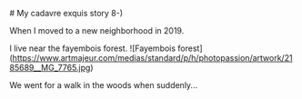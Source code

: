 # My cadavre exquis story 8-)

When I moved to a new neighborhood in 2019.

I live near the fayembois forest.
![Fayembois forest] (https://www.artmajeur.com/medias/standard/p/h/photopassion/artwork/2185689__MG_7765.jpg)

We went for a walk in the woods when suddenly...
